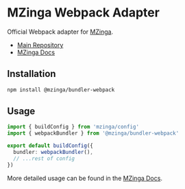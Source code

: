 # MZinga Webpack Adapter

Official Webpack adapter for [MZinga](https://mzinga.io).

- [Main Repository](https://github.com/mzinga-io/mzinga-core)
- [MZinga Docs](https://mzinga.io/docs)

## Installation

```bash
npm install @mzinga/bundler-webpack
```

## Usage

```ts
import { buildConfig } from 'mzinga/config'
import { webpackBundler } from '@mzinga/bundler-webpack'

export default buildConfig({
  bundler: webpackBundler(),
  // ...rest of config
})
```

More detailed usage can be found in the [MZinga Docs](https://mzinga.io/docs/configuration/overview).
